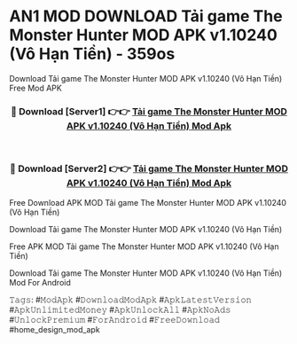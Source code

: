 # AN1 MOD DOWNLOAD Tải game The Monster Hunter MOD APK v1.10240 (Vô Hạn Tiền) - 359os
Download Tải game The Monster Hunter MOD APK v1.10240 (Vô Hạn Tiền) Free Mod APK

<div align="center">
<h3>🔴 Download [Server1] 👉👉 <a href="https://apk-comot.site?title=Tải_game_The_Monster_Hunter_MOD_APK_v1.10240_(Vô_Hạn_Tiền)">Tải game The Monster Hunter MOD APK v1.10240 (Vô Hạn Tiền) Mod Apk</a></h3><br>

<h3>🔴 Download [Server2] 👉👉 <a href="https://apk-comot.site?title=Tải_game_The_Monster_Hunter_MOD_APK_v1.10240_(Vô_Hạn_Tiền)">Tải game The Monster Hunter MOD APK v1.10240 (Vô Hạn Tiền) Mod Apk</a></h3>
</div>


Free Download APK MOD Tải game The Monster Hunter MOD APK v1.10240 (Vô Hạn Tiền)

Download Tải game The Monster Hunter MOD APK v1.10240 (Vô Hạn Tiền) 

Free APK MOD Tải game The Monster Hunter MOD APK v1.10240 (Vô Hạn Tiền) 

Download Tải game The Monster Hunter MOD APK v1.10240 (Vô Hạn Tiền) Mod For Android

𝚃𝚊𝚐𝚜: #𝙼𝚘𝚍𝙰𝚙𝚔 #𝙳𝚘𝚠𝚗𝚕𝚘𝚊𝚍𝙼𝚘𝚍𝙰𝚙𝚔 #𝙰𝚙𝚔𝙻𝚊𝚝𝚎𝚜𝚝𝚅𝚎𝚛𝚜𝚒𝚘𝚗 #𝙰𝚙𝚔𝚄𝚗𝚕𝚒𝚖𝚒𝚝𝚎𝚍𝙼𝚘𝚗𝚎𝚢 #𝙰𝚙𝚔𝚄𝚗𝚕𝚘𝚌𝚔𝙰𝚕𝚕 #𝙰𝚙𝚔𝙽𝚘𝙰𝚍𝚜 #𝚄𝚗𝚕𝚘𝚌𝚔𝙿𝚛𝚎𝚖𝚒𝚞𝚖 #𝙵𝚘𝚛𝙰𝚗𝚍𝚛𝚘𝚒𝚍 #𝙵𝚛𝚎𝚎𝙳𝚘𝚠𝚗𝚕𝚘𝚊𝚍 #home_design_mod_apk
